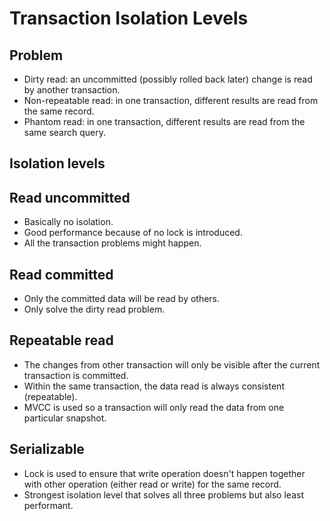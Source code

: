 # Transaction Isolation Levels

## Problem
- Dirty read: an uncommitted (possibly rolled back later) change is read by another transaction.
- Non-repeatable read: in one transaction, different results are read from the same record.
- Phantom read: in one transaction, different results are read from the same search query.

## Isolation levels

## Read uncommitted
- Basically no isolation.
- Good performance because of no lock is introduced.
- All the transaction problems might happen.

## Read committed
- Only the committed data will be read by others.
- Only solve the dirty read problem.

## Repeatable read
- The changes from other transaction will only be visible after the current transaction is committed.
- Within the same transaction, the data read is always consistent (repeatable).
- MVCC is used so a transaction will only read the data from one particular snapshot.

## Serializable
- Lock is used to ensure that write operation doesn't happen together with other operation (either read or write) for the same record.
- Strongest isolation level that solves all three problems but also least performant.
